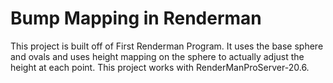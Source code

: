 # Bump Mapping in Renderman

This project is built off of First Renderman Program. It uses the base sphere and ovals and uses height mapping on the sphere to actually adjust the height at each point.
This project works with RenderManProServer-20.6.